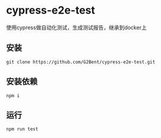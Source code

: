 # cypress-e2e-test
使用cypress做自动化测试，生成测试报告，继承到docker上

## 安装
`git clone https://github.com/G2Bent/cypress-e2e-test.git`

## 安装依赖
`npm i`

## 运行
`npm run test`

